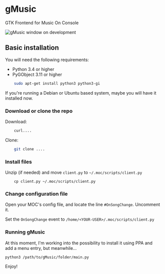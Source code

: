 # gMusic

GTK Frontend for Music On Console

![gMusic window on development](https://pbs.twimg.com/media/DbOBgIdX4AIBvJd.png)

## Basic installation

You will need the following requirements:

* Python 3.4 or higher
* PyGObject 3.11 or higher

```bash
    sudo apt-get install python3 python3-gi
```

If you're running a Debian or Ubuntu based system, maybe you will have it installed now.

### Download or clone the repo

Download:

```bash
    curl....
```

Clone:

```bash
    git clone ....
```

### Install files

Unzip (if needed) and move `client.py` to `~/.moc/scripts/client.py`

```
    cp client.py ~/.moc/scripts/client.py
```

### Change configuration file

Open your MOC's config file, and locate the line `#OnSongChange`. Uncomment it.

Set the `OnSongChange` event to `/home/<YOUR-USER>/.moc/scripts/client.py`

### Running gMusic

At this moment, I'm working into the possibility to install it using PPA and add a menu entry, but meanwhile...

    python3 /path/to/gMusic/folder/main.py

Enjoy!
